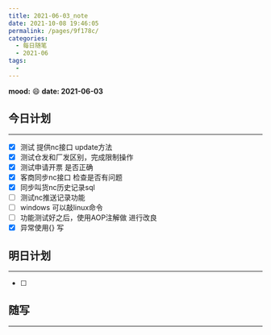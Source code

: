 ```yaml
---
title: 2021-06-03_note
date: 2021-10-08 19:46:05
permalink: /pages/9f178c/
categories:
  - 每日随笔
  - 2021-06
tags:
  - 
---
```

**mood:** :smile:  																		**date: 2021-06-03**  

## 今日计划  
------
- [x]  测试 提供nc接口 update方法
- [x] 测试仓发和厂发区别，完成限制操作
- [x] 测试申请开票 是否正确
- [x] 客商同步nc接口 检查是否有问题
- [x] 同步叫货nc历史记录sql
- [ ] 测试nc推送记录功能
- [ ] windows 可以敲linux命令
- [ ] 功能测试好之后，使用AOP注解做 进行改良
- [x] 异常使用{} 写
## 明日计划  
------
- [ ]  
## 随写 
------
